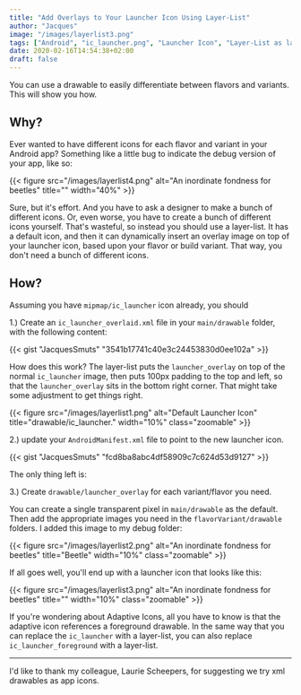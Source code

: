 ```yaml
---
title: "Add Overlays to Your Launcher Icon Using Layer-List"
author: "Jacques"
image: "/images/layerlist3.png"
tags: ["Android", "ic_launcher.png", "Launcher Icon", "Layer-List as launcher"]
date: 2020-02-16T14:54:38+02:00
draft: false
---
```


You can use a <layer-list> drawable to easily differentiate between flavors and variants. This will show you how.

<!--more-->
## Why?

Ever wanted to have different icons for each flavor and variant in your Android app? Something like a little bug to indicate the debug version of your app, like so:

{{< figure src="/images/layerlist4.png" alt="An inordinate fondness for beetles" title="" width="40%" >}}

Sure, but it's effort. And you have to ask a designer to make a bunch of different icons. Or, even worse, you have to create a bunch of different icons yourself. That's wasteful, so instead you should use a layer-list. It has a default icon, and then it can dynamically insert an overlay image on top of your launcher icon, based upon your flavor or build variant. That way, you don't need a bunch of different icons.

## How?

Assuming you have `mipmap/ic_launcher` icon already, you should

1.) Create an `ic_launcher_overlaid.xml` file in your `main/drawable` folder, with the following content:

{{< gist "JacquesSmuts" "3541b17741c40e3c24453830d0ee102a" >}}

How does this work? The layer-list puts the `launcher_overlay` on top of the normal `ic_launcher` image, then puts 100px padding to the top and left, so that the `launcher_overlay` sits in the bottom right corner. That might take some adjustment to get things right.

{{< figure src="/images/layerlist1.png" alt="Default Launcher Icon" title="drawable/ic_launcher." width="10%" class="zoomable" >}}

2.) update your `AndroidManifest.xml` file to point to the new launcher icon.

{{< gist "JacquesSmuts" "fcd8ba8abc4df58909c7c624d53d9127" >}}

The only thing left is:

3.) Create `drawable/launcher_overlay` for each variant/flavor you need.

You can create a single transparent pixel in `main/drawable` as the default. Then add the appropriate images you need in the `flavorVariant/drawable` folders. I added this image to my debug folder:

{{< figure src="/images/layerlist2.png" alt="An inordinate fondness for beetles" title="Beetle" width="10%" class="zoomable" >}}

 If all goes well, you'll end up with a launcher icon that looks like this:

 {{< figure src="/images/layerlist3.png" alt="An inordinate fondness for beetles" title="" width="10%" class="zoomable" >}}

 If you're wondering about Adaptive Icons, all you have to know is that the adaptive icon references a foreground drawable. In the same way that you can replace the `ic_launcher` with a layer-list, you can also replace `ic_launcher_foreground` with a layer-list.


 ---

 I'd like to thank my colleague, Laurie Scheepers, for suggesting we try xml drawables as app icons.

